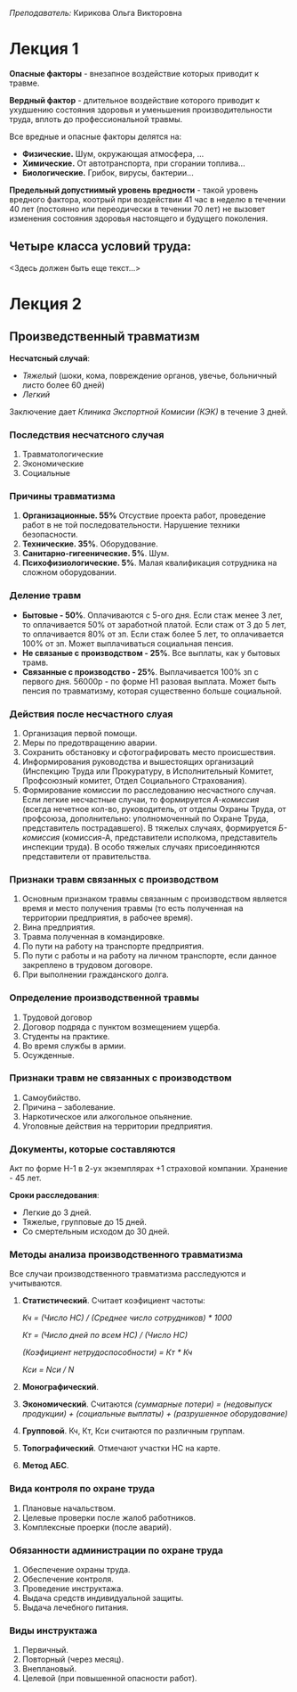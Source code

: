 _Преподаватель:_ Кирикова Ольга Викторовна

# Лекция 1

__Опасные факторы__ - внезапное воздействие которых приводит к травме.

__Вердный фактор__ - длительное воздействие которого приводит к ухудшению состояния здоровья и уменьшения производительности труда, вплоть до профессиональной травмы.

Все вредные и опасные факторы делятся на:
- __Физические.__ Шум, окружающая атмосфера, ...
- __Химические.__ От автотранспорта, при сгорании топлива...
- __Биологические.__ Грибок, вирусы, бактерии...

__Предельный допустиимый уровень вредности__ - такой уровень вредного фактора, коотрый при воздействии 41 час в неделю в течении 40 лет (постоянно или переодически в течении 70 лет) не вызовет изменения состояния здоровья настоящего и будущего поколения.

Четыре класса условий труда:
-
<Здесь должен быть еще текст...>

# Лекция 2
## Произведственный травматизм

__Несчатсный случай__:
- _Тяжелый_ (шоки, кома, повреждение органов, увечье, больничный листо более 60 дней)
- _Легкий_

Заключение дает _Клиника Экспортной Комисии (КЭК)_ в течение 3 дней.

### Последствия несчатсного случая
1. Травматологические
2. Экономические
3. Социальные

### Причины травматизма
1. __Организационные. 55%__ Отсуствие проекта работ, проведение работ в не той последовательности. Нарушение техники безопасности.
2. __Технические. 35%__. Оборудование.
3. __Санитарно-гигеенические. 5%__. Шум.
4. __Психофизиологические. 5%__. Малая квалификация сотрудника на сложном оборудовании.

### Деление травм
- __Бытовые - 50%__. Оплачиваются с 5-ого дня. Если стаж менее 3 лет, то оплачивается 50% от заработной платой. Если стаж от 3 до 5 лет, то оплачивается 80% от зп. Если стаж более 5 лет, то оплачивается 100% от зп. Может выплачиваться социальная пенсия.
- __Не связаные с производством - 25%__. Все выплаты, как у бытовых трамв.
- __Связанные с производство - 25%__. Выплачивается 100% зп с первого дня. 56000р - по форме H1 разовая выплата. Может быть пенсия по травматизму, которая существенно больше социальной.

### Действия после несчастного слуая
1. Организация первой помощи.
2. Меры по предотвращению аварии.
3. Сохранить обстановку и сфотографировать место происшествия.
4. Информирования руководства и вышестоящих организаций (Инспекцию Труда или Прокуратуру, в Исполнительный Комитет, Профсоюзный комитет, Отдел Социального Страхования).
5. Формирование комиссии по расследованию несчастного случая. Если легкие несчастные случаи, то формируется _А-комиссия_ (всегда нечетное кол-во, руководитель, от отделы Охраны Труда, от профсоюза, дополнительно: уполномоченный по Охране Труда, представитель пострадавшего). В тяжелых случаях, формируется _Б-комиссия_ (комиссия-А, представители исполкома, представитель инспекции труда). В особо тяжелых случаях присоединяются представители от правительства.

### Признаки травм связанных с производством
1. Основным признаком травмы связанным с производством является время и место получения травмы (то есть полученная на территории предприятия, в рабочее время).
2. Вина предприятия.
3. Травма полученная в командировке.
4. По пути на работу на транспорте предприятия.
5. По пути с работы и на работу на личном транспорте, если данное закреплено в трудовом договоре.
6. При выполнении гражданского долга.

### Определение производственной травмы
1. Трудовой договор
2. Договор подряда с пунктом возмещением ущерба.
3. Студенты на практике.
4. Во время службы в армии.
5. Осужденные.

### Признаки травм не связанных с производством
1. Самоубийство.
2. Причина – заболевание.
3. Наркотическое или алкогольное опьянение.
4. Уголовные действия на территории предприятия.

### Документы, которые составляются
Акт по форме Н-1 в 2-ух экземплярах +1 страховой компании. Хранение - 45 лет.

__Сроки расследования__:
- Легкие до 3 дней.
- Тяжелые, групповые до 15 дней.
- Со смертельным исходом до 30 дней.

### Методы анализа производственного травматизма
Все случаи производственного травматизма расследуются и учитываются.

1. __Статистический__. Считает коэфициент частоты:

    _Кч = (Число НС) / (Среднее число сотрудников) * 1000_

    _Кт = (Число дней по всем НС) / (Число НС)_

    _(Коэфициент нетрудоспособности) = Кт * Кч_

    _Кси = Nси / N_

2. __Монографический__.
3. __Экономический__. Считаются _(суммарные потери) = (недовыпуск продукции) + (социальные выплаты) + (разрушенное оборудование)_
4. __Групповой__. Кч, Кт, Кси считаются по различным группам.
5. __Топографический__. Отмечают участки НС на карте.
6. __Метод АБС__.

### Вида контроля по охране труда
1. Плановые начальством.
2. Целевые проверки после жалоб работников.
3. Комплексные проерки (после аварий).

### Обязанности администрации по охране труда
1. Обеспечение охраны труда.
2. Обеспечение контроля.
3. Проведение инструктажа.
4. Выдача средств индивидуальной защиты.
5. Выдача лечебного питания.

### Виды инструктажа
1. Первичный.
2. Повторный (через месяц).
3. Внеплановый.
4. Целевой (при повышенной опасности работ).
